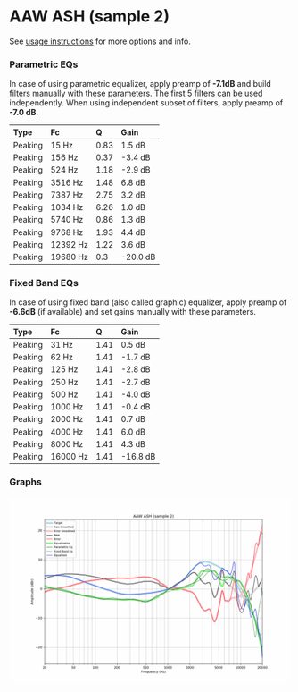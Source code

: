 # AAW ASH (sample 2)
See [usage instructions](https://github.com/jaakkopasanen/AutoEq#usage) for more options and info.

### Parametric EQs
In case of using parametric equalizer, apply preamp of **-7.1dB** and build filters manually
with these parameters. The first 5 filters can be used independently.
When using independent subset of filters, apply preamp of **-7.0 dB**.

| Type    | Fc       |    Q | Gain     |
|:--------|:---------|:-----|:---------|
| Peaking | 15 Hz    | 0.83 | 1.5 dB   |
| Peaking | 156 Hz   | 0.37 | -3.4 dB  |
| Peaking | 524 Hz   | 1.18 | -2.9 dB  |
| Peaking | 3516 Hz  | 1.48 | 6.8 dB   |
| Peaking | 7387 Hz  | 2.75 | 3.2 dB   |
| Peaking | 1034 Hz  | 6.26 | 1.0 dB   |
| Peaking | 5740 Hz  | 0.86 | 1.3 dB   |
| Peaking | 9768 Hz  | 1.93 | 4.4 dB   |
| Peaking | 12392 Hz | 1.22 | 3.6 dB   |
| Peaking | 19680 Hz | 0.3  | -20.0 dB |

### Fixed Band EQs
In case of using fixed band (also called graphic) equalizer, apply preamp of **-6.6dB**
(if available) and set gains manually with these parameters.

| Type    | Fc       |    Q | Gain     |
|:--------|:---------|:-----|:---------|
| Peaking | 31 Hz    | 1.41 | 0.5 dB   |
| Peaking | 62 Hz    | 1.41 | -1.7 dB  |
| Peaking | 125 Hz   | 1.41 | -2.8 dB  |
| Peaking | 250 Hz   | 1.41 | -2.7 dB  |
| Peaking | 500 Hz   | 1.41 | -4.0 dB  |
| Peaking | 1000 Hz  | 1.41 | -0.4 dB  |
| Peaking | 2000 Hz  | 1.41 | 0.7 dB   |
| Peaking | 4000 Hz  | 1.41 | 6.0 dB   |
| Peaking | 8000 Hz  | 1.41 | 4.3 dB   |
| Peaking | 16000 Hz | 1.41 | -16.8 dB |

### Graphs
![](./AAW%20ASH%20(sample%202).png)